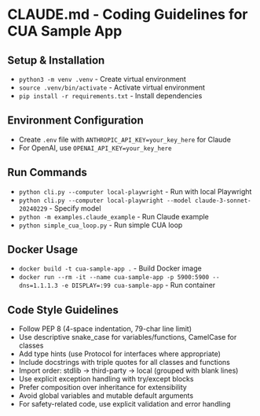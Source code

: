 # CLAUDE.md - Coding Guidelines for CUA Sample App

## Setup & Installation
- `python3 -m venv .venv` - Create virtual environment
- `source .venv/bin/activate` - Activate virtual environment
- `pip install -r requirements.txt` - Install dependencies

## Environment Configuration
- Create `.env` file with `ANTHROPIC_API_KEY=your_key_here` for Claude
- For OpenAI, use `OPENAI_API_KEY=your_key_here`

## Run Commands
- `python cli.py --computer local-playwright` - Run with local Playwright
- `python cli.py --computer local-playwright --model claude-3-sonnet-20240229` - Specify model
- `python -m examples.claude_example` - Run Claude example
- `python simple_cua_loop.py` - Run simple CUA loop

## Docker Usage
- `docker build -t cua-sample-app .` - Build Docker image
- `docker run --rm -it --name cua-sample-app -p 5900:5900 --dns=1.1.1.3 -e DISPLAY=:99 cua-sample-app` - Run container

## Code Style Guidelines
- Follow PEP 8 (4-space indentation, 79-char line limit)
- Use descriptive snake_case for variables/functions, CamelCase for classes
- Add type hints (use Protocol for interfaces where appropriate)
- Include docstrings with triple quotes for all classes and functions
- Import order: stdlib → third-party → local (grouped with blank lines)
- Use explicit exception handling with try/except blocks
- Prefer composition over inheritance for extensibility
- Avoid global variables and mutable default arguments
- For safety-related code, use explicit validation and error handling